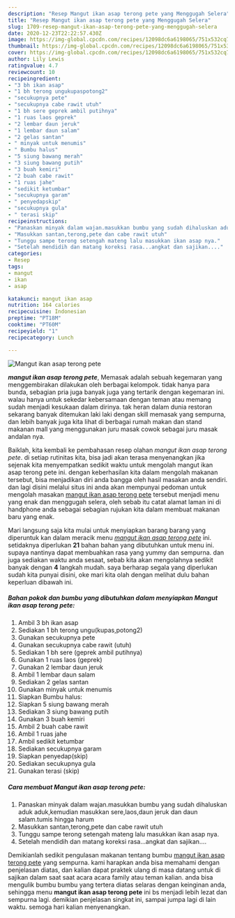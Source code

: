 ```yaml
---
description: "Resep Mangut ikan asap terong pete yang Menggugah Selera"
title: "Resep Mangut ikan asap terong pete yang Menggugah Selera"
slug: 1709-resep-mangut-ikan-asap-terong-pete-yang-menggugah-selera
date: 2020-12-23T22:22:57.430Z
image: https://img-global.cpcdn.com/recipes/12098dc6a6198065/751x532cq70/mangut-ikan-asap-terong-pete-foto-resep-utama.jpg
thumbnail: https://img-global.cpcdn.com/recipes/12098dc6a6198065/751x532cq70/mangut-ikan-asap-terong-pete-foto-resep-utama.jpg
cover: https://img-global.cpcdn.com/recipes/12098dc6a6198065/751x532cq70/mangut-ikan-asap-terong-pete-foto-resep-utama.jpg
author: Lily Lewis
ratingvalue: 4.7
reviewcount: 10
recipeingredient:
- "3 bh ikan asap"
- "1 bh terong ungukupaspotong2"
- "secukupnya pete"
- "secukupnya cabe rawit utuh"
- "1 bh sere geprek ambil putihnya"
- "1 ruas laos geprek"
- "2 lembar daun jeruk"
- "1 lembar daun salam"
- "2 gelas santan"
- " minyak untuk menumis"
- " Bumbu halus"
- "5 siung bawang merah"
- "3 siung bawang putih"
- "3 buah kemiri"
- "2 buah cabe rawit"
- "1 ruas jahe"
- "sedikit ketumbar"
- "secukupnya garam"
- " penyedapskip"
- "secukupnya gula"
- " terasi skip"
recipeinstructions:
- "Panaskan minyak dalam wajan.masukkan bumbu yang sudah dihaluskan aduk aduk,kemudian masukkan sere,laos,daun jeruk dan daun salam.tumis hingga harum"
- "Masukkan santan,terong,pete dan cabe rawit utuh"
- "Tunggu sampe terong setengah mateng lalu masukkan ikan asap nya."
- "Setelah mendidih dan matang koreksi rasa...angkat dan sajikan...."
categories:
- Resep
tags:
- mangut
- ikan
- asap

katakunci: mangut ikan asap 
nutrition: 164 calories
recipecuisine: Indonesian
preptime: "PT18M"
cooktime: "PT60M"
recipeyield: "1"
recipecategory: Lunch

---
```



![Mangut ikan asap terong pete](https://img-global.cpcdn.com/recipes/12098dc6a6198065/751x532cq70/mangut-ikan-asap-terong-pete-foto-resep-utama.jpg)

<b><i>mangut ikan asap terong pete</i></b>, Memasak adalah sebuah kegemaran yang menggembirakan dilakukan oleh berbagai kelompok. tidak hanya para bunda, sebagian pria juga banyak juga yang tertarik dengan kegemaran ini. walau hanya untuk sekedar kebersamaan dengan teman atau memang sudah menjadi kesukaan dalam dirinya. tak heran dalam dunia restoran sekarang banyak ditemukan laki laki dengan skill memasak yang sempurna, dan lebih banyak juga kita lihat di berbagai rumah makan dan stand makanan mall yang menggunakan juru masak cowok sebagai juru masak andalan nya.



Baiklah, kita kembali ke pembahasan resep olahan <i>mangut ikan asap terong pete</i>. di setiap rutinitas kita, bisa jadi akan terasa menyenangkan jika sejenak kita menyempatkan sedikit waktu untuk mengolah mangut ikan asap terong pete ini. dengan keberhasilan kita dalam mengolah makanan tersebut, bisa menjadikan diri anda bangga oleh hasil masakan anda sendiri. dan lagi disini melalui situs ini anda akan mempunyai pedoman untuk mengolah masakan <u>mangut ikan asap terong pete</u> tersebut menjadi menu yang enak dan menggugah selera, oleh sebab itu catat alamat laman ini di handphone anda sebagai sebagian rujukan kita dalam membuat makanan baru yang enak.


Mari langsung saja kita mulai untuk menyiapkan barang barang yang diperuntuk kan dalam meracik menu <u><i>mangut ikan asap terong pete</i></u> ini. setidaknya diperlukan <b>21</b> bahan bahan yang dibutuhkan untuk menu ini. supaya nantinya dapat membuahkan rasa yang yummy dan sempurna. dan juga sediakan waktu anda sesaat, sebab kita akan mengolahnya sedikit banyak dengan <b>4</b> langkah mudah. saya berharap segala yang diperlukan sudah kita punyai disini, oke mari kita olah dengan melihat dulu bahan keperluan dibawah ini.

<!--inarticleads1-->

##### Bahan pokok dan bumbu yang dibutuhkan dalam menyiapkan Mangut ikan asap terong pete:

1. Ambil 3 bh ikan asap
1. Sediakan 1 bh terong ungu(kupas,potong2)
1. Gunakan secukupnya pete
1. Gunakan secukupnya cabe rawit (utuh)
1. Sediakan 1 bh sere (geprek ambil putihnya)
1. Gunakan 1 ruas laos (geprek)
1. Gunakan 2 lembar daun jeruk
1. Ambil 1 lembar daun salam
1. Sediakan 2 gelas santan
1. Gunakan  minyak untuk menumis
1. Siapkan  Bumbu halus:
1. Siapkan 5 siung bawang merah
1. Sediakan 3 siung bawang putih
1. Gunakan 3 buah kemiri
1. Ambil 2 buah cabe rawit
1. Ambil 1 ruas jahe
1. Ambil sedikit ketumbar
1. Sediakan secukupnya garam
1. Siapkan  penyedap(skip)
1. Sediakan secukupnya gula
1. Gunakan  terasi (skip)




<!--inarticleads2-->

##### Cara membuat Mangut ikan asap terong pete:

1. Panaskan minyak dalam wajan.masukkan bumbu yang sudah dihaluskan aduk aduk,kemudian masukkan sere,laos,daun jeruk dan daun salam.tumis hingga harum
1. Masukkan santan,terong,pete dan cabe rawit utuh
1. Tunggu sampe terong setengah mateng lalu masukkan ikan asap nya.
1. Setelah mendidih dan matang koreksi rasa...angkat dan sajikan....




Demikianlah sedikit pengulasan makanan tentang bumbu <u>mangut ikan asap terong pete</u> yang sempurna. kami harapkan anda bisa memahami dengan penjelasan diatas, dan kalian dapat praktek ulang di masa datang untuk di sajikan dalam saat saat acara acara family atau teman kalian. anda bisa mengulik bumbu bumbu yang tertera diatas selaras dengan keinginan anda, sehingga menu <b>mangut ikan asap terong pete</b> ini bs menjadi lebih lezat dan sempurna lagi. demikian penjelasan singkat ini, sampai jumpa lagi di lain waktu. semoga hari kalian menyenangkan.
